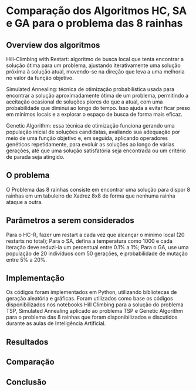 # Comparação dos Algoritmos HC, SA e GA para o problema das 8 rainhas

## Overview dos algoritmos

Hill-Climbing with Restart: algoritmo de busca local que tenta encontrar a solução ótima para um problema, ajustando iterativamente uma solução próxima à solução atual, movendo-se na direção que leva a uma melhoria no valor da função objetivo.

Simulated Annealing: técnica de otimização probabilística usada para encontrar a solução aproximadamente ótima de um problema, permitindo a aceitação ocasional de soluções piores do que a atual, com uma probabilidade que diminui ao longo do tempo. Isso ajuda a evitar ficar preso em mínimos locais e a explorar o espaço de busca de forma mais eficaz.

Genetic Algorithm: essa técnica de otimização funciona gerando uma população inicial de soluções candidatas, avaliando sua adequação por meio de uma função objetivo e, em seguida, aplicando operadores genéticos repetidamente, para evoluir as soluções ao longo de várias gerações, até que uma solução satisfatória seja encontrada ou um critério de parada seja atingido.

## O problema

O Problema das 8 rainhas consiste em encontrar uma solução para dispor 8 rainhas em um tabuleiro de Xadrez 8x8 de forma que nenhuma rainha ataque a outra.

## Parâmetros a serem considerados

Para o HC-R, fazer um restart a cada vez que alcançar o mínimo local (20 restarts no total);
Para o SA, defina a temperatura como 1000 e cada iteração deve reduzi-la um percentual entre 0.1% a 1%;
Para o GA, use uma população de 20 indivíduos com 50 gerações, e probabilidade de mutação entre 5% a 20%.


## Implementação

Os códigos foram implementados em Python, utilizando bibliotecas de geração aleatória e gráficas. Foram utilizados como base os códigos disponibilizados nos notebooks Hill Climbing para a solução do problema TSP, Simulated Annealing aplicado ao problema TSP e Genetic Algorithm para o problema das 8 rainhas que foram disponibilizados e discutidos durante as aulas de Inteligência Artificial.


## Resultados



## Comparação



## Conclusão